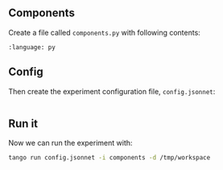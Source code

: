 ```{include} ../../../examples/train_gpt2/README.md
```

## Components

Create a file called `components.py` with following contents:

```{literalinclude} ../../../examples/train_gpt2/components.py
:language: py
```

## Config

Then create the experiment configuration file, `config.jsonnet`:

```{literalinclude} ../../../examples/train_gpt2/config.jsonnet
```

## Run it

Now we can run the experiment with:

```bash
tango run config.jsonnet -i components -d /tmp/workspace
```
